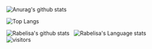 ![Anurag's github stats](https://github-readme-stats.vercel.app/api?username=rabelisa&&count_private=true&show_icons=true&theme=synthwave&include_all_commits=true)


![Top Langs](https://github-readme-stats.vercel.app/api/top-langs/?username=rabelisa&layout=compact&langs_count=10)


![Rabelisa's github stats](https://github-readme-stats.vercel.app/api?username=rabelisa&show_icons=true&hide_border=true)&nbsp;&nbsp;
![Rabelisa's Language stats](https://github-readme-stats-eight-theta.vercel.app/api/top-langs/?username=rabelisa&layout=compact&langs_count=8)
<br />
![visitors](https://visitor-badge.laobi.icu/badge?page_id=rabelisa.rabelisa)

